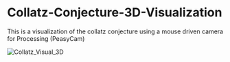 # Collatz-Conjecture-3D-Visualization 

This is a visualization of the collatz conjecture using a mouse driven camera for Processing (PeasyCam) 

![Collatz_Visual_3D](https://user-images.githubusercontent.com/54895749/147863566-1496e381-020e-4ee3-8a62-0a6d60afaac0.PNG)
